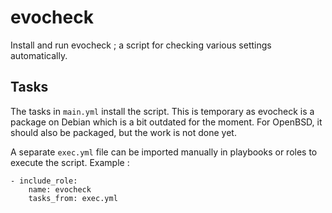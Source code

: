 # evocheck

Install and run evocheck ; a script for checking various settings automatically.

## Tasks

The tasks in `main.yml` install the script. This is temporary as evocheck is a package on Debian which is a bit outdated for the moment. For OpenBSD, it should also be packaged, but the work is not done yet.

A separate `exec.yml` file can be imported manually in playbooks or roles to execute the script. Example :

```
- include_role:
    name: evocheck
    tasks_from: exec.yml
```
